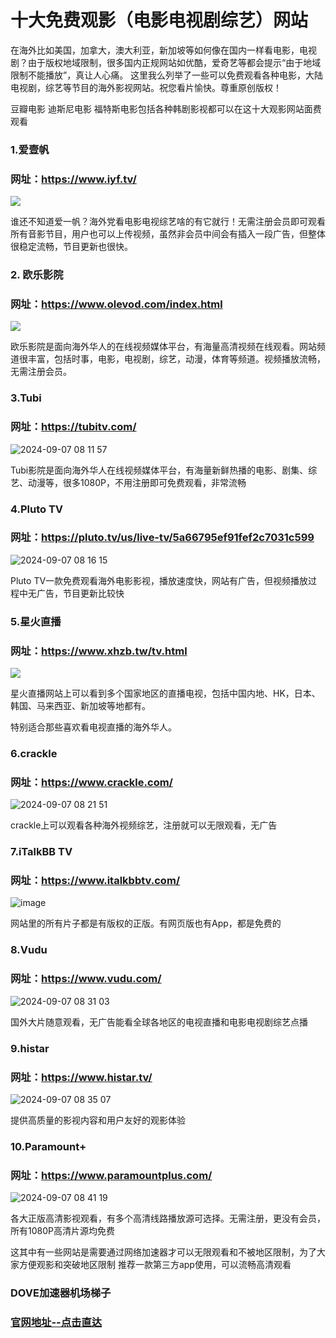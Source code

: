 # 十大免费观影（电影电视剧综艺）网站

在海外比如美国，加拿大，澳大利亚，新加坡等如何像在国内一样看电影，电视剧？由于版权地域限制，很多国内正规网站如优酷，爱奇艺等都会提示“由于地域限制不能播放”，真让人心痛。
这里我么列举了一些可以免费观看各种电影，大陆电视剧，综艺等节目的海外影视网站。祝您看片愉快。尊重原创版权！

豆瓣电影  迪斯尼电影  福特斯电影包括各种韩剧影视都可以在这十大观影网站面费观看

### 1.爱壹帆
### 网址：https://www.iyf.tv/

![](https://imgcache.dealmoon.com/thumbimg.dealmoon.com/us2407/dealmoon/a36/464/206/29037eea797f55ebc213dbex1250x884x227.jpg_1080_0_3_817a.jpg)

谁还不知道爱一帆？海外党看电影电视综艺啥的有它就行！无需注册会员即可观看所有音影节目，用户也可以上传视频，虽然非会员中间会有插入一段广告，但整体很稳定流畅，节目更新也很快。

### 2. 欧乐影院
### 网址：https://www.olevod.com/index.html

![](https://imgcache.dealmoon.com/thumbimg.dealmoon.com/dealmoon/460/7f0/655/a1629dce01d00a40ef547c6.jpg_1080_0_3_bb6a.jpg)

欧乐影院是面向海外华人的在线视频媒体平台，有海量高清视频在线观看。网站频道很丰富，包括时事，电影，电视剧，综艺，动漫，体育等频道。视频播放流畅，无需注册会员。

### 3.Tubi 
### 网址：https://tubitv.com/

![2024-09-07 08 11 57](https://github.com/user-attachments/assets/60bcb213-6944-42ca-b823-82faa67939e7)


Tubi影院是面向海外华人在线视频媒体平台，有海量新鲜热播的电影、剧集、综艺、动漫等，很多1080P，不用注册即可免费观看，非常流畅

### 4.Pluto TV
### 网址：https://pluto.tv/us/live-tv/5a66795ef91fef2c7031c599

![2024-09-07 08 16 15](https://github.com/user-attachments/assets/1c1df691-ffff-4e81-b5e1-44bd7e71abfd)

Pluto TV一款免费观看海外电影影视，播放速度快，网站有广告，但视频播放过程中无广告，节目更新比较快

### 5.星火直播
### 网址：https://www.xhzb.tw/tv.html

![](https://imgcache.dealmoon.com/thumbimg.dealmoon.com/us2407/dealmoon/ad0/307/ce3/b7dc089405efc67bf29fd61x1221x798x125.jpg_1080_0_3_e4ac.jpg)

星火直播网站上可以看到多个国家地区的直播电视，包括中国内地、HK，日本、韩国、马来西亚、新加坡等地都有。

特别适合那些喜欢看电视直播的海外华人。

### 6.crackle
### 网址：https://www.crackle.com/

![2024-09-07 08 21 51](https://github.com/user-attachments/assets/f3e1aaef-80b8-4166-b9b2-2185cd181c9a)

crackle上可以观看各种海外视频综艺，注册就可以无限观看，无广告

### 7.iTalkBB TV
### 网址：https://www.italkbbtv.com/

![image](https://github.com/user-attachments/assets/792a1987-a6a1-4cdc-a5ed-e1b51ee6361c)

网站里的所有片子都是有版权的正版。有网页版也有App，都是免费的

### 8.Vudu
### 网址：https://www.vudu.com/

![2024-09-07 08 31 03](https://github.com/user-attachments/assets/115e82da-5336-4ceb-856a-bf2e0d503eca)

国外大片随意观看，无广告能看全球各地区的电视直播和电影电视剧综艺点播

### 9.histar
### 网址：https://www.histar.tv/

![2024-09-07 08 35 07](https://github.com/user-attachments/assets/7dc70b4b-f307-4f5e-91d5-9c071ff9ffdb)

提供高质量的影视内容和用户友好的观影体验

### 10.Paramount+
### 网址：https://www.paramountplus.com/

![2024-09-07 08 41 19](https://github.com/user-attachments/assets/8e6c697a-c5cf-4fe5-a018-834dd91757d6)

各大正版高清影视观看，有多个高清线路播放源可选择。无需注册，更没有会员，所有1080P高清片源均免费

这其中有一些网站是需要通过网络加速器才可以无限观看和不被地区限制，为了大家方便观影和突破地区限制
推荐一款第三方app使用，可以流畅高清观看

### DOVE加速器机场梯子
### [官网地址--点击直达](https://dove8.cc/a.php?alavBTtF8UB)











